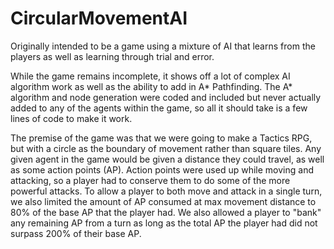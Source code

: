 CircularMovementAI
==================

Originally intended to be a game using a mixture of AI that learns from the players as well as learning through trial and error.

While the game remains incomplete, it shows off a lot of complex AI algorithm work as well as the ability to add in A* Pathfinding.
The A* algorithm and node generation were coded and included but never actually added to any of the agents within the game, so all
it should take is a few lines of code to make it work.

The premise of the game was that we were going to make a Tactics RPG, but with a circle as the boundary of movement rather than square
tiles. Any given agent in the game would be given a distance they could travel, as well as some action points (AP). Action points were
used up while moving and attacking, so a player had to conserve them to do some of the more powerful attacks. To allow a player to both
move and attack in a single turn, we also limited the amount of AP consumed at max movement distance to 80% of the base AP that the
player had. We also allowed a player to "bank" any remaining AP from a turn as long as the total AP the player had did not surpass
200% of their base AP.
